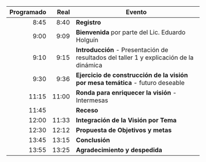
Programado | Real  | Evento
----------:|------:|-------
  8:45     |  8:40 | **Registro**
  9:00     |  9:09 | **Bienvenida** por parte del Lic. Eduardo Holguín
  9:10     |  9:15 | **Introducción** - Presentación de resultados del taller 1 y explicación de la dinámica
  9:30     |  9:36 | **Ejercicio de construcción de la visión por mesa temática** - futuro deseable
  11:15    | 11:00 | **Ronda para enriquecer la visión** - Intermesas
  11:45    |       | **Receso**
  12:00    | 11:33 |**Integración de la Visión por Tema**
  12:30    | 12:12 | **Propuesta de Objetivos y metas**
  13:45    | 13:15 | **Conclusión**
  13:55    | 13:25 | **Agradecimiento y despedida**

